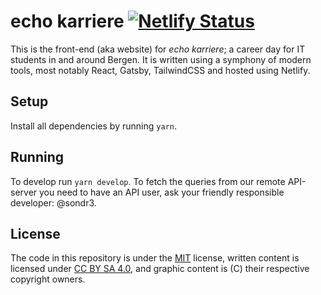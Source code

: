 # echo karriere [![Netlify Status](https://api.netlify.com/api/v1/badges/7f4062ba-7f17-4dcf-87dd-39a963ae7ee2/deploy-status)](https://app.netlify.com/sites/echokarriere/deploys)

This is the front-end (aka website) for _echo karriere_; a career day for IT
students in and around Bergen. It is written using a symphony of modern tools,
most notably React, Gatsby, TailwindCSS and hosted using Netlify.

## Setup

Install all dependencies by running `yarn`.

## Running

To develop run `yarn develop`. To fetch the queries from our remote API-server
you need to have an API user, ask your friendly responsible developer: @sondr3.

## License

The code in this repository is under the [MIT](https://github.com/echo-uib/echo-karriere/blob/master/LICENSE)
license, written content is licensed under [CC BY SA 4.0](https://creativecommons.org/licenses/by-sa/4.0/),
and graphic content is (C) their respective copyright owners.

